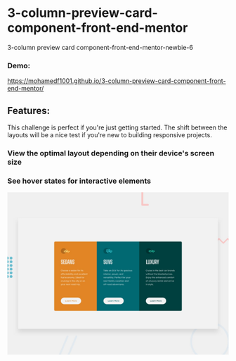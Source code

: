# 3-column-preview-card-component-front-end-mentor

3-column preview card component-front-end-mentor-newbie-6

### Demo:
https://mohamedf1001.github.io/3-column-preview-card-component-front-end-mentor/
## Features:

This challenge is perfect if you're just getting started. The shift between the layouts will be a nice test if you're new to building responsive projects.

### View the optimal layout depending on their device's screen size

### See hover states for interactive elements

![Getting Started](./design/desktop-preview.jpg)
